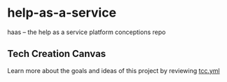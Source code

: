 # help-as-a-service
haas – the help as a service platform conceptions repo

## Tech Creation Canvas

Learn more about the goals and ideas of this project by reviewing [tcc.yml](http://canvas.create-build-execute.com/#github=ligthyear/help-as-a-service)
